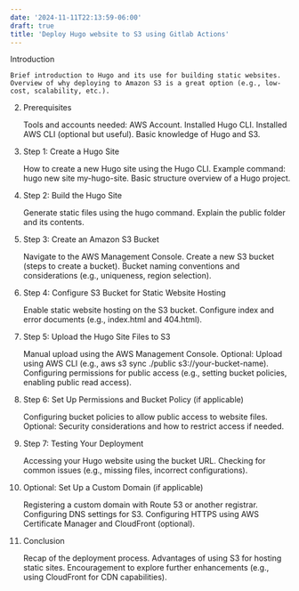 ```yaml
---
date: '2024-11-11T22:13:59-06:00'
draft: true
title: 'Deploy Hugo website to S3 using Gitlab Actions'
---
```


Introduction

    Brief introduction to Hugo and its use for building static websites.
    Overview of why deploying to Amazon S3 is a great option (e.g., low-cost, scalability, etc.).

2. Prerequisites

    Tools and accounts needed:
        AWS Account.
        Installed Hugo CLI.
        Installed AWS CLI (optional but useful).
        Basic knowledge of Hugo and S3.

3. Step 1: Create a Hugo Site

    How to create a new Hugo site using the Hugo CLI.
    Example command: hugo new site my-hugo-site.
    Basic structure overview of a Hugo project.

4. Step 2: Build the Hugo Site

    Generate static files using the hugo command.
    Explain the public folder and its contents.

5. Step 3: Create an Amazon S3 Bucket

    Navigate to the AWS Management Console.
    Create a new S3 bucket (steps to create a bucket).
    Bucket naming conventions and considerations (e.g., uniqueness, region selection).

6. Step 4: Configure S3 Bucket for Static Website Hosting

    Enable static website hosting on the S3 bucket.
    Configure index and error documents (e.g., index.html and 404.html).

7. Step 5: Upload the Hugo Site Files to S3

    Manual upload using the AWS Management Console.
    Optional: Upload using AWS CLI (e.g., aws s3 sync ./public s3://your-bucket-name).
    Configuring permissions for public access (e.g., setting bucket policies, enabling public read access).

8. Step 6: Set Up Permissions and Bucket Policy (if applicable)

    Configuring bucket policies to allow public access to website files.
    Optional: Security considerations and how to restrict access if needed.

9. Step 7: Testing Your Deployment

    Accessing your Hugo website using the bucket URL.
    Checking for common issues (e.g., missing files, incorrect configurations).

10. Optional: Set Up a Custom Domain (if applicable)

    Registering a custom domain with Route 53 or another registrar.
    Configuring DNS settings for S3.
    Configuring HTTPS using AWS Certificate Manager and CloudFront (optional).

11. Conclusion

    Recap of the deployment process.
    Advantages of using S3 for hosting static sites.
    Encouragement to explore further enhancements (e.g., using CloudFront for CDN capabilities).
